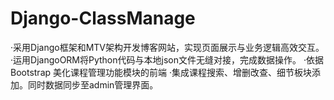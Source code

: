 # Django-ClassManage
‧采用Django框架和MTV架构开发博客网站，实现页面展示与业务逻辑高效交互。 
‧运用DjangoORM将Python代码与本地json文件无缝对接，完成数据操作。 
‧依据 Bootstrap 美化课程管理功能模块的前端 
‧集成课程搜索、增删改查、细节板块添加。同时数据同步至admin管理界面。
